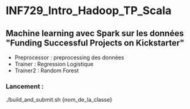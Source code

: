 # INF729_Intro_Hadoop_TP_Scala

## Machine learning avec Spark sur les données "Funding Successful Projects on Kickstarter"

- Preprocessor : preprocessing des données
- Trainer : Regression Logistique
- Trainer2 : Random Forest 

### Lancement :
./build\_and\_submit.sh {nom\_de\_la\_classe}
